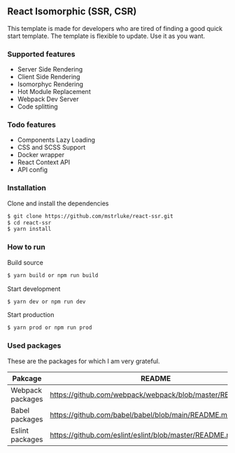 ## React Isomorphic (SSR, CSR)

This template is made for developers who are tired of finding a good quick start template.
The template is flexible to update.
Use it as you want.

### Supported features

- Server Side Rendering
- Client Side Rendering
- Isomorphyc Rendering
- Hot Module Replacement
- Webpack Dev Server
- Code splitting

### Todo features

- Components Lazy Loading
- CSS and SCSS Support
- Docker wrapper
- React Context API
- API config

### Installation

Clone and install the dependencies

```sh
$ git clone https://github.com/mstrluke/react-ssr.git
$ cd react-ssr
$ yarn install
```

### How to run

Build source
```sh
$ yarn build or npm run build
```
Start development
```sh
$ yarn dev or npm run dev
```
Start production
```sh
$ yarn prod or npm run prod
```

### Used packages
These are the packages for which I am very grateful.

| Pakcage | README |
| ------ | ------ |
| Webpack packages| https://github.com/webpack/webpack/blob/master/README.md |
| Babel packages| https://github.com/babel/babel/blob/main/README.md |
| Eslint packages| https://github.com/eslint/eslint/blob/master/README.md |